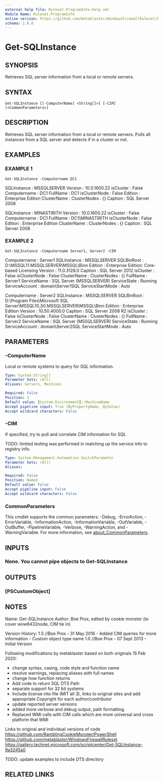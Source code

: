 ```yaml
---
external help file: Ruleset.ProgramInfo-help.xml
Module Name: Ruleset.ProgramInfo
online version: https://github.com/metablaster/WindowsFirewallRuleset/blob/master/Modules/Ruleset.ProgramInfo/Help/en-US/Get-SQLInstance.md
schema: 2.0.0
---
```


# Get-SQLInstance

## SYNOPSIS

Retrieves SQL server information from a local or remote servers.

## SYNTAX

```none
Get-SQLInstance [[-ComputerName] <String[]>] [-CIM] [<CommonParameters>]
```

## DESCRIPTION

Retrieves SQL server information from a local or remote servers.
Pulls all
instances from a SQL server and detects if in a cluster or not.

## EXAMPLES

### EXAMPLE 1

```none
Get-SQLInstance -Computername DC1
```

SQLInstance   : MSSQLSERVER
Version       : 10.0.1600.22
isCluster     : False
Computername  : DC1
FullName      : DC1
isClusterNode : False
Edition       : Enterprise Edition
ClusterName   :
ClusterNodes  : {}
Caption       : SQL Server 2008

SQLInstance   : MINASTIRITH
Version       : 10.0.1600.22
isCluster     : False
Computername  : DC1
FullName      : DC1\MINASTIRITH
isClusterNode : False
Edition       : Enterprise Edition
ClusterName   :
ClusterNodes  : {}
Caption       : SQL Server 2008

### EXAMPLE 2

```none
Get-SQLInstance -Computername Server1, Server2 -CIM
```

Computername     : Server1
SQLInstance      : MSSQLSERVER
SQLBinRoot       : D:\MSSQL11.MSSQLSERVER\MSSQL\Binn
Edition          : Enterprise Edition: Core-based Licensing
Version          : 11.0.3128.0
Caption          : SQL Server 2012
isCluster        : False
isClusterNode    : False
ClusterName      :
ClusterNodes     : {}
FullName         : Server1
ServiceName      : SQL Server (MSSQLSERVER)
ServiceState     : Running
ServiceAccount   : domain\Server1SQL
ServiceStartMode : Auto

Computername     : Server2
SQLInstance      : MSSQLSERVER
SQLBinRoot       : D:\Program Files\Microsoft SQL Server\MSSQL10_50.MSSQLSERVER\MSSQL\Binn
Edition          : Enterprise Edition
Version          : 10.50.4000.0
Caption          : SQL Server 2008 R2
isCluster        : False
isClusterNode    : False
ClusterName      :
ClusterNodes     : {}
FullName         : Server2
ServiceName      : SQL Server (MSSQLSERVER)
ServiceState     : Running
ServiceAccount   : domain\Server2SQL
ServiceStartMode : Auto

## PARAMETERS

### -ComputerName

Local or remote systems to query for SQL information.

```yaml
Type: System.String[]
Parameter Sets: (All)
Aliases: Servers, Machines

Required: False
Position: 1
Default value: [System.Environment]::MachineName
Accept pipeline input: True (ByPropertyName, ByValue)
Accept wildcard characters: False
```

### -CIM

If specified, try to pull and correlate CIM information for SQL

TODO: limited testing was performed in matching up the service info to registry info.

```yaml
Type: System.Management.Automation.SwitchParameter
Parameter Sets: (All)
Aliases:

Required: False
Position: Named
Default value: False
Accept pipeline input: False
Accept wildcard characters: False
```

### CommonParameters

This cmdlet supports the common parameters: -Debug, -ErrorAction, -ErrorVariable, -InformationAction, -InformationVariable, -OutVariable, -OutBuffer, -PipelineVariable, -Verbose, -WarningAction, and -WarningVariable. For more information, see [about_CommonParameters](http://go.microsoft.com/fwlink/?LinkID=113216).

## INPUTS

### None. You cannot pipe objects to Get-SQLInstance

## OUTPUTS

### [PSCustomObject]

## NOTES

Name: Get-SQLInstance
Author: Boe Prox, edited by cookie monster (to cover wow6432node, CIM tie in)

Version History:
1.5 //Boe Prox - 31 May 2016
	- Added CIM queries for more information
	- Custom object type name
1.0 //Boe Prox -  07 Sept 2013
	- Initial Version

Following modifications by metablaster based on both originals 15 Feb 2020:
- change syntax, casing, code style and function name
- resolve warnings, replacing aliases with full names
- change how function returns
- Add code to return SQL DTS Path
- separate support for 32 bit systems
- Include license into file (MIT all 3), links to original sites and add appropriate Copyright for each author/contributor
- update reported server versions
- added more verbose and debug output, path formatting.
- Replaced WMI calls with CIM calls which are more universal and cross platform that WMI

Links to original and individual versions of code
https://github.com/RamblingCookieMonster/PowerShell
https://github.com/metablaster/WindowsFirewallRuleset
https://gallery.technet.microsoft.com/scriptcenter/Get-SQLInstance-9a3245a0

TODO: update examples to include DTS directory

## RELATED LINKS
